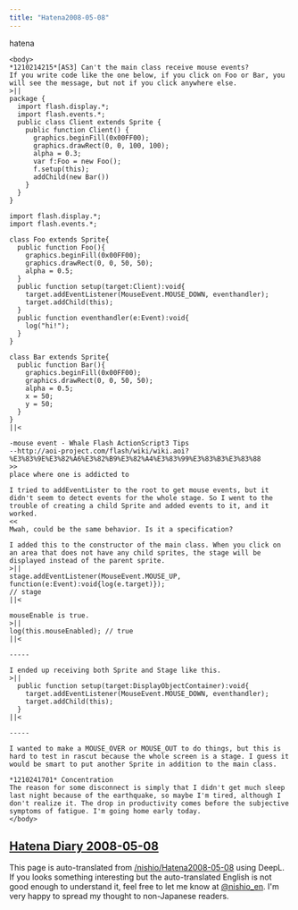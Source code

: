 ```yaml
---
title: "Hatena2008-05-08"
---
```


hatena

```
<body>
*1210214215*[AS3] Can't the main class receive mouse events?
If you write code like the one below, if you click on Foo or Bar, you will see the message, but not if you click anywhere else.
>||
package {
  import flash.display.*;
  import flash.events.*;
  public class Client extends Sprite {
    public function Client() {
      graphics.beginFill(0x00FF00);
      graphics.drawRect(0, 0, 100, 100);
      alpha = 0.3;
      var f:Foo = new Foo();
      f.setup(this);
      addChild(new Bar())
    }
  }
}

import flash.display.*;
import flash.events.*;

class Foo extends Sprite{
  public function Foo(){
    graphics.beginFill(0x00FF00);
    graphics.drawRect(0, 0, 50, 50);
    alpha = 0.5;
  }
  public function setup(target:Client):void{
    target.addEventListener(MouseEvent.MOUSE_DOWN, eventhandler);
    target.addChild(this);
  }
  public function eventhandler(e:Event):void{
    log("hi!");
  }
}

class Bar extends Sprite{
  public function Bar(){
    graphics.beginFill(0x00FF00);
    graphics.drawRect(0, 0, 50, 50);
    alpha = 0.5;
    x = 50;
    y = 50;
  }
}
||<

-mouse event - Whale Flash ActionScript3 Tips
--http://aoi-project.com/flash/wiki/wiki.aoi?%E3%83%9E%E3%82%A6%E3%82%B9%E3%82%A4%E3%83%99%E3%83%B3%E3%83%88
>>
place where one is addicted to

I tried to addEventLister to the root to get mouse events, but it didn't seem to detect events for the whole stage. So I went to the trouble of creating a child Sprite and added events to it, and it worked.
<<
Mwah, could be the same behavior. Is it a specification?

I added this to the constructor of the main class. When you click on an area that does not have any child sprites, the stage will be displayed instead of the parent sprite.
>||
stage.addEventListener(MouseEvent.MOUSE_UP, function(e:Event):void{log(e.target)});
// stage
||<

mouseEnable is true.
>||
log(this.mouseEnabled); // true
||<

-----

I ended up receiving both Sprite and Stage like this.
>||
  public function setup(target:DisplayObjectContainer):void{
    target.addEventListener(MouseEvent.MOUSE_DOWN, eventhandler);
    target.addChild(this);
  }
||<

-----

I wanted to make a MOUSE_OVER or MOUSE_OUT to do things, but this is hard to test in rascut because the whole screen is a stage. I guess it would be smart to put another Sprite in addition to the main class.

*1210241701* Concentration
The reason for some disconnect is simply that I didn't get much sleep last night because of the earthquake, so maybe I'm tired, although I don't realize it. The drop in productivity comes before the subjective symptoms of fatigue. I'm going home early today.
</body>
```


[Hatena Diary 2008-05-08](https://nishiohirokazu.hatenadiary.org/archive/2008/05/08)
---
This page is auto-translated from [/nishio/Hatena2008-05-08](https://scrapbox.io/nishio/Hatena2008-05-08) using DeepL. If you looks something interesting but the auto-translated English is not good enough to understand it, feel free to let me know at [@nishio_en](https://twitter.com/nishio_en). I'm very happy to spread my thought to non-Japanese readers.